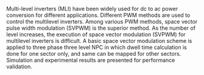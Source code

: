 Multi-level inverters (MLI) have been widely used for dc to ac power conversion for different applications. Different PWM methods are used to control the multilevel inverters. Among various PWM methods, space vector pulse width modulation (SVPWM) is the superior method. As the number of level increases, the execution of space vector modulation (SVPWM) for multilevel inverters is difficult. A basic space vector modulation scheme is applied to three phase three level NPC in which dwell time calculation is done for one sector only, and same can be mapped for other sectors. Simulation and experimental results are presented for performance validation.
